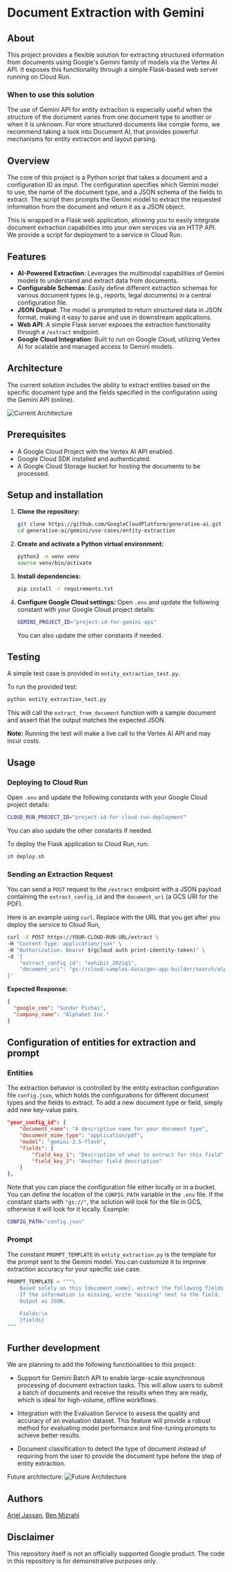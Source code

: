 # Document Extraction with Gemini

## About

This project provides a flexible solution for extracting structured information from
documents using Google's Gemini family of models via the Vertex AI API. It exposes this
functionality through a simple Flask-based web server running on Cloud Run.

### When to use this solution

The use of Gemini API for entity extraction is especially useful when the structure of
the document varies from one document type to another or when it is unknown. For more
structured documents like comple forms, we recommend taking a look into Document AI,
that provides powerful mechanisms for entity extraction and layout parsing.

## Overview

The core of this project is a Python script that takes a document and a configuration
ID as input. The configuration specifies which Gemini model to use, the name of the
document type, and a JSON schema of the fields to extract. The script then prompts the
Gemini model to extract the requested information from the document and return it as a
JSON object.

This is wrapped in a Flask web application, allowing you to easily integrate document
extraction capabilities into your own services via an HTTP API. We provide a script for
deployment to a service in Cloud Run.

## Features

- **AI-Powered Extraction**: Leverages the multimodal capabilities of Gemini models to
  understand and extract data from documents.
- **Configurable Schemas**: Easily define different extraction schemas for various
  document types (e.g., reports, legal documents) in a central configuration file.
- **JSON Output**: The model is prompted to return structured data in JSON format,
  making it easy to parse and use in downstream applications.
- **Web API**: A simple Flask server exposes the extraction functionality through a
  `/extract` endpoint.
- **Google Cloud Integration**: Built to run on Google Cloud, utilizing Vertex AI for
  scalable and managed access to Gemini models.

## Architecture

The current solution includes the ability to extract entities based on the specific
document type and the fields specified in the configuration using the Gemini API
(online).

![Current Architecture](./images/current_architecture.png)

## Prerequisites

- A Google Cloud Project with the Vertex AI API enabled.
- Google Cloud SDK installed and authenticated.
- A Google Cloud Storage bucket for hosting the documents to be processed.

## Setup and installation

1.  **Clone the repository:**

    ```bash
    git clone https://github.com/GoogleCloudPlatform/generative-ai.git
    cd generative-ai/gemini/use-cases/entity-extraction
    ```

2.  **Create and activate a Python virtual environment:**

    ```bash
    python3 -m venv venv
    source venv/bin/activate
    ```

3.  **Install dependencies:**

    ```bash
    pip install -r requirements.txt
    ```

4.  **Configure Google Cloud settings:**
    Open `.env` and update the following constant with your Google Cloud project
    details:
    ```bash
    GEMINI_PROJECT_ID="project-id-for-gemini-api"
    ```
    You can also update the other constants if needed.

## Testing

A simple test case is provided in `entity_extraction_test.py`.

To run the provided test:

```bash
python entity_extraction_test.py
```

This will call the `extract_from_document` function with a sample document and assert
that the output matches the expected JSON.

**Note:** Running the test will make a live call to the Vertex AI API and may incur
costs.

## Usage

### Deploying to Cloud Run

Open `.env` and update the following constants with your Google Cloud project details:

```bash
CLOUD_RUN_PROJECT_ID="project-id-for-cloud-run-deployment"
```

You can also update the other constants if needed.

To deploy the Flask application to Cloud Run, run:

```bash
sh deploy.sh
```

### Sending an Extraction Request

You can send a `POST` request to the `/extract` endpoint with a JSON payload
containing the `extract_config_id` and the `document_uri` (a GCS URI for the PDF).

Here is an example using `curl`. Replace with the URL that you get after you deploy the
service to Cloud Run,

```bash
curl -X POST https://YOUR-CLOUD-RUN-URL/extract \
-H "Content-Type: application/json" \
-H "Authorization: Bearer $(gcloud auth print-identity-token)" \
-d '{
    "extract_config_id": "exhibit_2021q1",
    "document_uri": "gs://cloud-samples-data/gen-app-builder/search/alphabet-investor-pdfs/2021Q1_alphabet_earnings_release.pdf"
}'
```

**Expected Response:**

```json
{
  "google_ceo": "Sundar Pichai",
  "company_name": "Alphabet Inc."
}
```

## Configuration of entities for extraction and prompt

### Entities

The extraction behavior is controlled by the entity extraction configuration file
`config.json`, which holds the configurations for different document types and the
fields to extract. To add a new document type or field, simply add new key-value pairs.

```json
"your_config_id": {
    "document_name": "A descriptive name for your document type",
    "document_mime_type": "application/pdf",
    "model": "gemini-2.5-flash",
    "fields": {
        "field_key_1": "Description of what to extract for this field",
        "field_key_2": "Another field description"
    }
},
```

Note that you can place the configuration file either locally or in a bucket. You can
define the location of the `CONFIG_PATH` variable in the `.env` file. If the constant
starts with `"gs://"`, the solution will look for the file in GCS, otherwise it will
look for it locally. Example:

```bash
CONFIG_PATH="config.json"
```

### Prompt

The constant `PROMPT_TEMPLATE` in `entity_extraction.py` is the template for the prompt
sent to the Gemini model. You can customize it to improve extraction accuracy for your
specific use case.

```python
PROMPT_TEMPLATE = """\
    Based solely on this {document_name}, extract the following fields.
    If the information is missing, write "missing" next to the field.
    Output as JSON.

    Fields:\n
    {fields}
"""
```

## Further development

We are planning to add the following functionalities to this project:

- Support for Gemini Batch API to enable large-scale asynchronous processing of
  document extraction tasks. This will allow users to submit a batch of documents and
  receive the results when they are ready, which is ideal for high-volume, offline
  workflows.

- Integration with the Evaluation Service to assess the quality and accuracy
  of an evaluation dataset. This feature will provide a robust method for evaluating
  model performance and fine-tuning prompts to achieve better results.

- Document classification to detect the type of document instead of requiring from the
  user to provide the document type before the step of entity extraction.

Future architecture:
![Future Architecture](./images/future_architecture.png)

## Authors

[Ariel Jassan](https://github.com/arieljassan), [Ben Mizrahi](https://github.com/g-benmizrahi)

## Disclaimer

This repository itself is not an officially supported Google product. The code in this
repository is for demonstrative purposes only.
